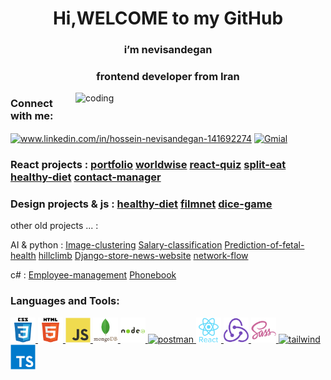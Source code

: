 <h1 align="center">Hi,WELCOME to my GitHub</h1>
<h3 align="center">i’m nevisandegan</h3> 
<h3  align="center">frontend developer from Iran</h3>
<img align="right" alt="coding" width="400" src="https://camo.githubusercontent.com/8bf6f6d78abc81fcf9c49f10649423e73ea44bc248e83aaae8759d401c829a84/68747470733a2f2f70687973696373677572756b756c2e66696c65732e776f726470726573732e636f6d2f323031392f30322f6368617261637465722d312e676966"/>
<!-- <p>
  My main language is JavaScript
</p> -->
<h3  align="left">Connect with me: </h3>
<p align="left">
<a href="https://linkedin.com/in/www.linkedin.com/in/hossein-nevisandegan-141692274" target="blank"><img align="center" src="https://raw.githubusercontent.com/rahuldkjain/github-profile-readme-generator/master/src/images/icons/Social/linked-in-alt.svg" alt="www.linkedin.com/in/hossein-nevisandegan-141692274" height="30" width="40" /></a>
  <a href="mailto:nevisandehgan@gmail.com"><img align="center" src="https://upload.wikimedia.org/wikipedia/commons/7/7e/Gmail_icon_%282020%29.svg" alt="Gmial" height="30" width="40" /></a>
</p>
<h3>
<p>
  React projects : <a href="https://github.com/nevisandegan/portfolio">portfolio</a>
  <a href="https://github.com/nevisandegan/worldwise">worldwise</a>
  <a href="https://github.com/nevisandegan/react-quiz">react-quiz</a>
  <a href="https://github.com/nevisandegan/split-eat">split-eat</a>
  <a href="https://github.com/nevisandegan/healthy-diet-update">healthy-diet</a>
  <a href="https://github.com/nevisandegan/Contact-manager-app">contact-manager</a>
</p>
  </h3>
  <h3><p>
  Design projects & js : <a href="https://github.com/nevisandegan/healthy-diet-website-">healthy-diet</a>
  <a href="https://github.com/nevisandegan/filmnet">filmnet</a>
  <a href="https://github.com/nevisandegan/dice-game">dice-game</a>
</p>
  </h3>

<p>other old projects ... :</p>
<p>
  AI & python : <a href="https://github.com/nevisandegan/Image-clustering">Image-clustering</a>
  <a href="https://github.com/nevisandegan/Salary-classification">Salary-classification</a>
  <a href="https://github.com/nevisandegan/Prediction-of-fetal-health">Prediction-of-fetal-health</a>
  <a href="https://github.com/nevisandegan/-hillclimb">hillclimb</a>
  <a href="https://github.com/nevisandegan/Django-store-news-website">Django-store-news-website</a>
  <a href="https://github.com/nevisandegan/-network-flow-">network-flow</a>
</p>
<p>
  c# : 
  <a href="https://github.com/nevisandegan/Employee-management">Employee-management</a>
  <a href="https://github.com/nevisandegan/Phonebook">Phonebook</a>
  <a href=""></a>
</p>
<h3 align="left">Languages and Tools:</h3>
<p align="left"> <a href="https://www.w3schools.com/css/" target="_blank" rel="noreferrer"> <img src="https://raw.githubusercontent.com/devicons/devicon/master/icons/css3/css3-original-wordmark.svg" alt="css3" width="40" height="40"/> </a> <a href="https://www.w3.org/html/" target="_blank" rel="noreferrer"> <img src="https://raw.githubusercontent.com/devicons/devicon/master/icons/html5/html5-original-wordmark.svg" alt="html5" width="40" height="40"/> </a> <a href="https://developer.mozilla.org/en-US/docs/Web/JavaScript" target="_blank" rel="noreferrer"> <img src="https://raw.githubusercontent.com/devicons/devicon/master/icons/javascript/javascript-original.svg" alt="javascript" width="40" height="40"/> </a> <a href="https://www.mongodb.com/" target="_blank" rel="noreferrer"> <img src="https://raw.githubusercontent.com/devicons/devicon/master/icons/mongodb/mongodb-original-wordmark.svg" alt="mongodb" width="40" height="40"/> </a> <a href="https://nodejs.org" target="_blank" rel="noreferrer"> <img src="https://raw.githubusercontent.com/devicons/devicon/master/icons/nodejs/nodejs-original-wordmark.svg" alt="nodejs" width="40" height="40"/> </a> <a href="https://postman.com" target="_blank" rel="noreferrer"> <img src="https://www.vectorlogo.zone/logos/getpostman/getpostman-icon.svg" alt="postman" width="40" height="40"/> </a> <a href="https://reactjs.org/" target="_blank" rel="noreferrer"> <img src="https://raw.githubusercontent.com/devicons/devicon/master/icons/react/react-original-wordmark.svg" alt="react" width="40" height="40"/> </a> <a href="https://redux.js.org" target="_blank" rel="noreferrer"> <img src="https://raw.githubusercontent.com/devicons/devicon/master/icons/redux/redux-original.svg" alt="redux" width="40" height="40"/> </a> <a href="https://sass-lang.com" target="_blank" rel="noreferrer"> <img src="https://raw.githubusercontent.com/devicons/devicon/master/icons/sass/sass-original.svg" alt="sass" width="40" height="40"/> </a> <a href="https://tailwindcss.com/" target="_blank" rel="noreferrer"> <img src="https://www.vectorlogo.zone/logos/tailwindcss/tailwindcss-icon.svg" alt="tailwind" width="40" height="40"/> </a> <a href="https://www.typescriptlang.org/" target="_blank" rel="noreferrer"> <img src="https://raw.githubusercontent.com/devicons/devicon/master/icons/typescript/typescript-original.svg" alt="typescript" width="40" height="40"/> </a> </p>
